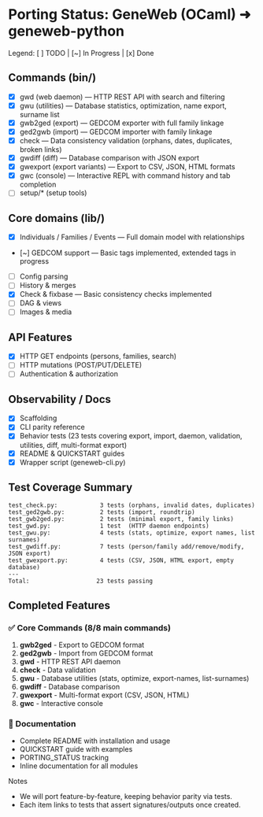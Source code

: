 # Porting Status: GeneWeb (OCaml) ➜ geneweb-python

Legend: [ ] TODO | [~] In Progress | [x] Done

## Commands (bin/)
- [x] gwd (web daemon) — HTTP REST API with search and filtering
- [x] gwu (utilities) — Database statistics, optimization, name export, surname list
- [x] gwb2ged (export) — GEDCOM exporter with full family linkage
- [x] ged2gwb (import) — GEDCOM importer with family linkage
- [x] check — Data consistency validation (orphans, dates, duplicates, broken links)
- [x] gwdiff (diff) — Database comparison with JSON export
- [x] gwexport (export variants) — Export to CSV, JSON, HTML formats
- [x] gwc (console) — Interactive REPL with command history and tab completion
- [ ] setup/* (setup tools)

## Core domains (lib/)
- [x] Individuals / Families / Events — Full domain model with relationships
- [~] GEDCOM support — Basic tags implemented, extended tags in progress
- [ ] Config parsing
- [ ] History & merges
- [x] Check & fixbase — Basic consistency checks implemented
- [ ] DAG & views
- [ ] Images & media

## API Features
- [x] HTTP GET endpoints (persons, families, search)
- [ ] HTTP mutations (POST/PUT/DELETE)
- [ ] Authentication & authorization

## Observability / Docs
- [x] Scaffolding
- [x] CLI parity reference
- [x] Behavior tests (23 tests covering export, import, daemon, validation, utilities, diff, multi-format export)
- [x] README & QUICKSTART guides
- [x] Wrapper script (geneweb-cli.py)

## Test Coverage Summary
```
test_check.py:            3 tests (orphans, invalid dates, duplicates)
test_ged2gwb.py:          2 tests (import, roundtrip)
test_gwb2ged.py:          2 tests (minimal export, family links)
test_gwd.py:              1 test  (HTTP daemon endpoints)
test_gwu.py:              4 tests (stats, optimize, export names, list surnames)
test_gwdiff.py:           7 tests (person/family add/remove/modify, JSON export)
test_gwexport.py:         4 tests (CSV, JSON, HTML export, empty database)
---
Total:                   23 tests passing
```

## Completed Features
### ✅ Core Commands (8/8 main commands)
1. **gwb2ged** - Export to GEDCOM format
2. **ged2gwb** - Import from GEDCOM format
3. **gwd** - HTTP REST API daemon
4. **check** - Data validation
5. **gwu** - Database utilities (stats, optimize, export-names, list-surnames)
6. **gwdiff** - Database comparison
7. **gwexport** - Multi-format export (CSV, JSON, HTML)
8. **gwc** - Interactive console

### 📝 Documentation
- Complete README with installation and usage
- QUICKSTART guide with examples
- PORTING_STATUS tracking
- Inline documentation for all modules

Notes
- We will port feature-by-feature, keeping behavior parity via tests.
- Each item links to tests that assert signatures/outputs once created.